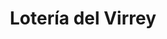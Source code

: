 ---
title: "Lotería del Virrey"
url: /ciudad-autonoma-de-buenos-aires/loteria-del-virrey/
shop: lotería
---